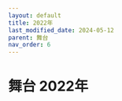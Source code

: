 ```yaml
---
layout: default
title: 2022年
last_modified_date: 2024-05-12
parent: 舞台
nav_order: 6
---
```


# 舞台 2022年
